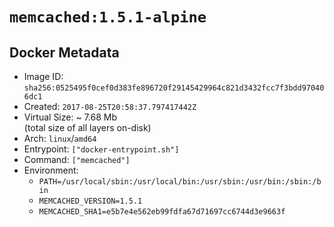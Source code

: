 # `memcached:1.5.1-alpine`

## Docker Metadata

- Image ID: `sha256:0525495f0cef0d383fe896720f29145429964c821d3432fcc7f3bdd970406dc1`
- Created: `2017-08-25T20:58:37.797417442Z`
- Virtual Size: ~ 7.68 Mb  
  (total size of all layers on-disk)
- Arch: `linux`/`amd64`
- Entrypoint: `["docker-entrypoint.sh"]`
- Command: `["memcached"]`
- Environment:
  - `PATH=/usr/local/sbin:/usr/local/bin:/usr/sbin:/usr/bin:/sbin:/bin`
  - `MEMCACHED_VERSION=1.5.1`
  - `MEMCACHED_SHA1=e5b7e4e562eb99fdfa67d71697cc6744d3e9663f`
